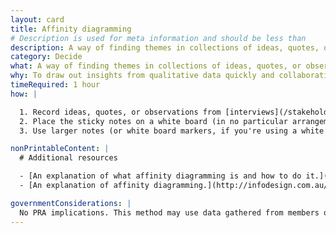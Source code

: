 ```yaml
---
layout: card
title: Affinity diagramming
# Description is used for meta information and should be less than  
description: A way of finding themes in collections of ideas, quotes, or observations.
category: Decide
what: A way of finding themes in collections of ideas, quotes, or observations.
why: To draw out insights from qualitative data quickly and collaboratively.
timeRequired: 1 hour
how: |

  1. Record ideas, quotes, or observations from [interviews](/stakeholder-and-user-interviews), [contextual inquiry](/contextual-inquiry), or other sources of research on sticky notes.
  2. Place the sticky notes on a white board (in no particular arrangement). Move the sticky notes into related groups.
  3. Use larger notes (or white board markers, if you're using a white board), to write titles or catch phrases for each group.

nonPrintableContent: |
  # Additional resources

  - [An explanation of what affinity diagramming is and how to do it.](http://www.usabilitybok.org/affinity-diagram) The Usability Body of Knowledge, a product of the User Experience Professionals' Association.
  - [An explanation of affinity diagramming.](http://infodesign.com.au/usabilityresources/affinitydiagramming/) Information and Design.

governmentConsiderations: |
  No PRA implications. This method may use data gathered from members of the public, but does not require their involvement.
---
```

